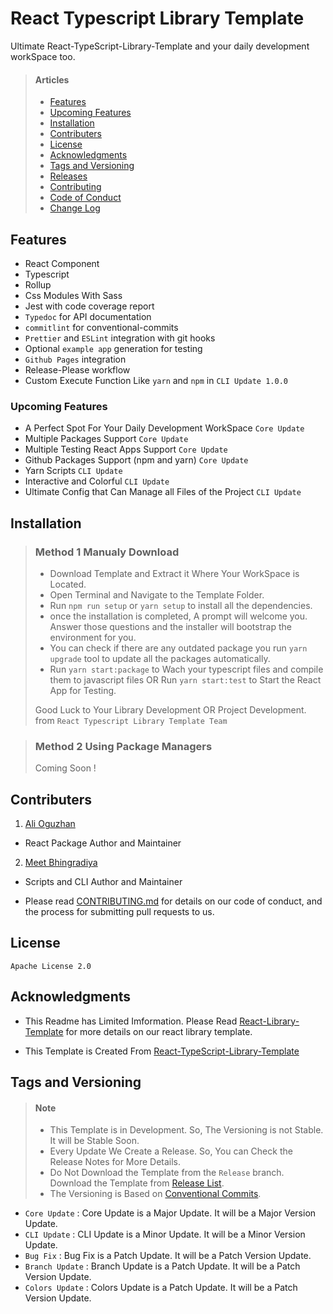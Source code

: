 # React Typescript Library Template
Ultimate React-TypeScript-Library-Template and your daily development workSpace too.

>#### Articles
> + [Features](#features)
> + [Upcoming Features](#upcoming-features)
> + [Installation](#installation)
> + [Contributers](#contributers)
> + [License](#license)
> + [Acknowledgments](#acknowledgments)
> + [Tags and Versioning](#tags-and-versioning)
> + [Releases](https://github.com/MeetBhingradiya/React-TypeScript-Library/releases)
> + [Contributing](/CONTRIBUTING.md)
> + [Code of Conduct](/CODE_OF_CONDUCT.md)
> + [Change Log](/CHANGELOG.md)

## Features
- React Component
- Typescript
- Rollup
- Css Modules With Sass
- Jest with code coverage report
- `Typedoc` for API documentation
- `commitlint` for conventional-commits
- `Prettier` and `ESLint` integration with git hooks
- Optional `example app` generation for testing
- `Github Pages` integration
- Release-Please workflow
- Custom Execute Function Like ```yarn``` and ```npm``` in ```CLI Update 1.0.0```

### Upcoming Features 
- A Perfect Spot For Your Daily Development WorkSpace ```Core Update```
- Multiple Packages Support ```Core Update```
- Multiple Testing React Apps Support ```Core Update```
- Github Packages Support (npm and yarn) ```Core Update```
- Yarn Scripts ```CLI Update```
- Interactive and Colorful ```CLI Update```
- Ultimate Config that Can Manage all Files of the Project ```CLI Update```

## Installation

>### Method 1 Manualy Download
>
>+ Download Template and Extract it Where Your WorkSpace is Located.
>+ Open Terminal and Navigate to the Template Folder.
>+ Run ```npm run setup``` or ```yarn setup``` to install all the dependencies.
>+ once the installation is completed, A prompt will welcome you. Answer those questions and the installer will bootstrap the environment for you.
>+ You can check if there are any outdated package you run ```yarn upgrade``` tool to update all the packages automatically.
>+ Run ```yarn start:package``` to Wach your typescript files and compile them to javascript files OR Run ```yarn start:test``` to Start the React App for Testing.
> 
> Good Luck to Your Library Development OR Project Development. from ```React Typescript Library Template Team```

>### Method 2 Using Package Managers
>
> Coming Soon !


<!-- ```bash
npx react-typescript-library my-react-library
```

OR

```bash
yarn create react-typescript-library my-react-library
``` -->

## Contributers

1. [Ali Oguzhan](https://github.com/alioguzhan)
+ React Package Author and Maintainer
2. [Meet Bhingradiya](https://github.com/MeetBhingradiya)
+ Scripts and CLI Author and Maintainer

- Please read [CONTRIBUTING.md](./CONTRIBUTING.md) for details on our code of conduct, and the process for submitting pull requests to us.

## License
```Apache License 2.0```

## Acknowledgments

+ This Readme has Limited Imformation. Please Read [React-Library-Template](https://github.com/alioguzhan/react-typescript-library) for more details on our react library template.

+ This Template is Created From [React-TypeScript-Library-Template](https://github.com/alioguzhan/react-typescript-library)

## Tags and Versioning
> #### Note
> + This Template is in Development. So, The Versioning is not Stable. It will be Stable Soon.
> + Every Update We Create a Release. So, You can Check the Release Notes for More Details.
> + Do Not Download the Template from the ```Release``` branch. Download the Template from [Release List](https://github.com/MeetBhingradiya/React-TypeScript-Library/releases).
> + The Versioning is Based on [Conventional Commits](https://www.conventionalcommits.org/en/v1.0.0/).


+ ```Core Update``` : Core Update is a Major Update. It will be a Major Version Update.
+ ```CLI Update``` : CLI Update is a Minor Update. It will be a Minor Version Update.
+ ```Bug Fix``` : Bug Fix is a Patch Update. It will be a Patch Version Update.
+ ```Branch Update``` : Branch Update is a Patch Update. It will be a Patch Version Update.
+ ```Colors Update``` : Colors Update is a Patch Update. It will be a Patch Version Update.